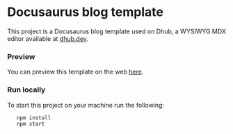 # Docusaurus blog template

This project is a Docusaurus blog template used on Dhub, a WYSIWYG MDX editor available at [dhub.dev](https://dhub.dev).

### Preview

You can preview this template on the web [here](https://template-docusaurus-blog.dhub.dev).

### Run locally

To start this project on your machine run the following:

```
   npm install
   npm start
```
